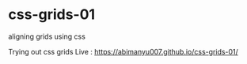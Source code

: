 # css-grids-01
aligning grids using css

Trying out css grids 
Live : https://abimanyu007.github.io/css-grids-01/
